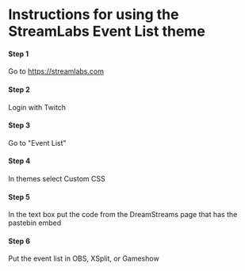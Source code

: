 # Instructions for using the StreamLabs Event List theme
#### Step 1
Go to https://streamlabs.com
#### Step 2
Login with Twitch
#### Step 3
Go to "Event List"
#### Step 4
In themes select Custom CSS
#### Step 5
In the text box put the code from the DreamStreams page that has the pastebin embed
#### Step 6
Put the event list in OBS, XSplit, or Gameshow
